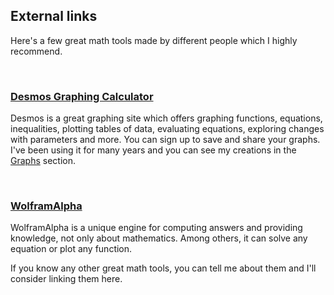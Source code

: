 ## External links

Here's a few great math tools made by different people which I highly recommend.

<br/>

[<MdImage img="desmos-icon.png" alt="Desmos"></MdImage>](https://desmos.com/calculator)

### [Desmos Graphing Calculator](https://desmos.com/calculator)

Desmos is a great graphing site which offers graphing functions, equations, inequalities, plotting tables of data, evaluating equations, exploring changes with parameters and more. You can sign up to save and share your graphs. I've been using it for many years and you can see my creations in the [Graphs](/graphs) section.

<br/>

[<MdImage img="wolframalpha-icon.png" alt="Desmos" width="256" height="125"></MdImage>](https://www.wolframalpha.com/)

### [WolframAlpha](https://www.wolframalpha.com/)

WolframAlpha is a unique engine for computing answers and providing knowledge, not only about mathematics. Among others, it can solve any equation or plot any function.

If you know any other great math tools, you can tell me about them and I'll consider linking them here.